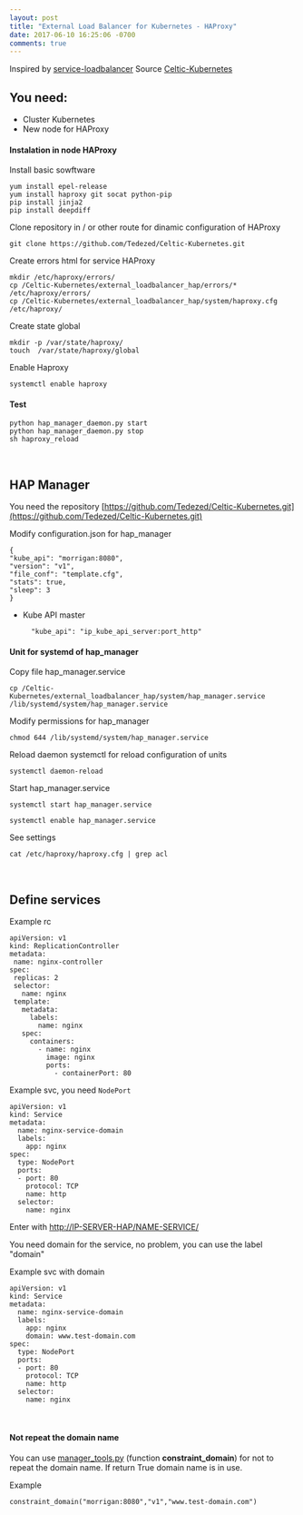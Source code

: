 ```yaml
---
layout: post
title: "External Load Balancer for Kubernetes - HAProxy"
date: 2017-06-10 16:25:06 -0700
comments: true
---
```


Inspired by [service-loadbalancer](https://github.com/kubernetes/contrib/tree/master/service-loadbalancer)
Source [Celtic-Kubernetes](https://github.com/Tedezed/Celtic-Kubernetes/tree/master/external_loadbalancer_hap)

**You need:**
---------

* Cluster Kubernetes
* New node for HAProxy

#### Instalation in node HAProxy

Install basic sowftware

	yum install epel-release
	yum install haproxy git socat python-pip
	pip install jinja2
	pip install deepdiff

Clone repository in / or other route for dinamic configuration of HAProxy

	git clone https://github.com/Tedezed/Celtic-Kubernetes.git

Create errors html for service HAProxy

	mkdir /etc/haproxy/errors/
	cp /Celtic-Kubernetes/external_loadbalancer_hap/errors/* /etc/haproxy/errors/
	cp /Celtic-Kubernetes/external_loadbalancer_hap/system/haproxy.cfg /etc/haproxy/

Create state global

	mkdir -p /var/state/haproxy/
	touch  /var/state/haproxy/global

Enable Haproxy

	systemctl enable haproxy

#### Test

	python hap_manager_daemon.py start
	python hap_manager_daemon.py stop
	sh haproxy_reload

&nbsp;

**HAP Manager**
-----------

You need the repository [https://github.com/Tedezed/Celtic-Kubernetes.git](https://github.com/Tedezed/Celtic-Kubernetes.git)

Modify configuration.json for hap_manager
	
	{
	"kube_api": "morrigan:8080",
	"version": "v1",
	"file_conf": "template.cfg",
	"stats": true,
	"sleep": 3
	}

* Kube API master
	
		"kube_api": "ip_kube_api_server:port_http"

#### **Unit for systemd of hap_manager**

Copy file hap_manager.service

	cp /Celtic-Kubernetes/external_loadbalancer_hap/system/hap_manager.service /lib/systemd/system/hap_manager.service

Modify permissions for hap_manager

	chmod 644 /lib/systemd/system/hap_manager.service

Reload daemon systemctl for reload configuration of units

	systemctl daemon-reload

Start hap_manager.service

	systemctl start hap_manager.service

	systemctl enable hap_manager.service

See settings

	cat /etc/haproxy/haproxy.cfg | grep acl

&nbsp;

**Define services**
---------------

Example rc

	apiVersion: v1
	kind: ReplicationController
	metadata:
	 name: nginx-controller
	spec:
	 replicas: 2
	 selector:
	   name: nginx
	 template:
	   metadata:
	     labels:
	       name: nginx
	   spec:
	     containers:
	       - name: nginx
	         image: nginx
	         ports:
	           - containerPort: 80

Example svc, you need `NodePort`

	apiVersion: v1
	kind: Service
	metadata:
	  name: nginx-service-domain
	  labels:
	    app: nginx
	spec:
	  type: NodePort
	  ports:
	  - port: 80
	    protocol: TCP
	    name: http
	  selector:
	    name: nginx

Enter with [http://IP-SERVER-HAP/NAME-SERVICE/](http://IP-SERVER-HAP/NAME-SERVICE/)

You need domain for the service, no problem, you can use the label "domain"

Example svc with domain

	apiVersion: v1
	kind: Service
	metadata:
	  name: nginx-service-domain
	  labels:
	    app: nginx
	    domain: www.test-domain.com
	spec:
	  type: NodePort
	  ports:
	  - port: 80
	    protocol: TCP
	    name: http
	  selector:
	    name: nginx

&nbsp;

#### Not repeat the domain name

You can use [manager_tools.py](https://github.com/Tedezed/Celtic-Kubernetes/blob/master/external_loadbalancer_hap/manager_tools.py) (function **constraint_domain**) for not to repeat the domain name. If return True domain name is in use.

Example 
```
constraint_domain("morrigan:8080","v1","www.test-domain.com")
```